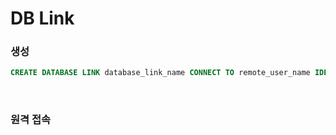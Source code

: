 DB Link
===

### 생성
```sql
CREATE DATABASE LINK database_link_name CONNECT TO remote_user_name IDENTIFIED BY remote_password USING 'tnsname.ora_alias_name';
```

<br>

### 원격 접속